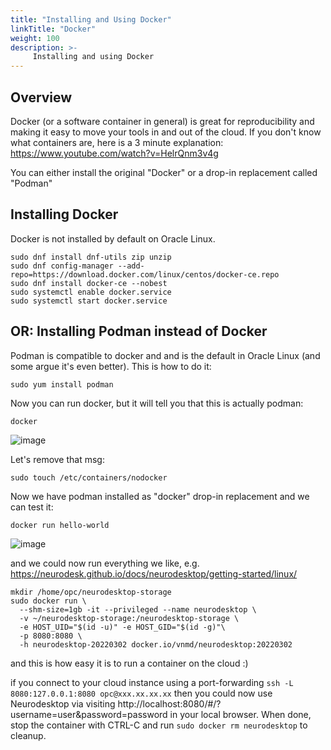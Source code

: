 ```yaml
---
title: "Installing and Using Docker"
linkTitle: "Docker"
weight: 100
description: >-
     Installing and using Docker 
---
```



## Overview
Docker (or a software container in general) is great for reproducibility and making it easy to move your tools in and out of the cloud. If you don't know what containers are, here is a 3 minute explanation: https://www.youtube.com/watch?v=HelrQnm3v4g

You can either install the original "Docker" or a drop-in replacement called "Podman"

## Installing Docker
Docker is not installed by default on Oracle Linux.

```
sudo dnf install dnf-utils zip unzip
sudo dnf config-manager --add-repo=https://download.docker.com/linux/centos/docker-ce.repo
sudo dnf install docker-ce --nobest
sudo systemctl enable docker.service
sudo systemctl start docker.service
```

## OR: Installing Podman instead of Docker
Podman is compatible to docker and and is the default in Oracle Linux (and some argue it's even better). This is how to do it:

```
sudo yum install podman
```

Now you can run docker, but it will tell you that this is actually podman:
```
docker
```
![image](https://user-images.githubusercontent.com/4021595/160227312-43836181-cd0c-4d26-bc18-9ccc9fb0f700.png)

Let's remove that msg:
```
sudo touch /etc/containers/nodocker
```

Now we have podman installed as "docker" drop-in replacement and we can test it:
```
docker run hello-world
```
![image](https://user-images.githubusercontent.com/4021595/160227372-0012e396-a2ca-4f80-8455-d4b2c8616b19.png)


and we could now run everything we like, e.g. https://neurodesk.github.io/docs/neurodesktop/getting-started/linux/
```
mkdir /home/opc/neurodesktop-storage
sudo docker run \
  --shm-size=1gb -it --privileged --name neurodesktop \
  -v ~/neurodesktop-storage:/neurodesktop-storage \
  -e HOST_UID="$(id -u)" -e HOST_GID="$(id -g)"\
  -p 8080:8080 \
  -h neurodesktop-20220302 docker.io/vnmd/neurodesktop:20220302
 ```
 
 and this is how easy it is to run a container on the cloud :)
 
 if you connect to your cloud instance using a port-forwarding `ssh -L 8080:127.0.0.1:8080 opc@xxx.xx.xx.xx` then you could now use Neurodesktop via visiting http://localhost:8080/#/?username=user&password=password in your local browser. When done, stop the container with CTRL-C and run `sudo docker rm neurodesktop` to cleanup.
